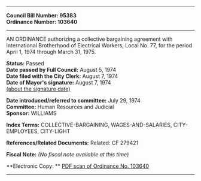 * * * * *  
  
**Council Bill Number: [](#h0)[](#h2)95383**   
**Ordinance Number: 103640**  
  
* * * * *  
  
AN ORDINANCE authorizing a collective bargaining agreement with International Brotherhood of Electrical Workers, Local No. 77, for the period April 1, 1974 through March 31, 1975.  
  
**Status:** Passed   
**Date passed by Full Council:** August 5, 1974   
**Date filed with the City Clerk:** August 7, 1974   
**Date of Mayor's signature:** August 7, 1974   
[(about the signature date)](/~public/approvaldate.htm)   
  
  
**Date introduced/referred to committee:** July 29, 1974   
**Committee:** Human Resources and Judicial   
**Sponsor:** WILLIAMS   
  
**Index Terms:** COLLECTIVE-BARGAINING, WAGES-AND-SALARIES, CITY-EMPLOYEES, CITY-LIGHT  
  
**References/Related Documents:** Related: CF 279421  
  
**Fiscal Note:** *(No fiscal note available at this time)*  
  
**Electronic Copy: ** [PDF scan of Ordinance No. 103640](/~archives/Ordinances/Ord_103640.pdf)  
  
* * * * *  

